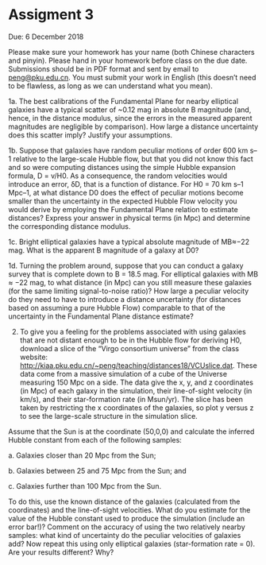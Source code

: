 # Assigment 3

Due: 6 December 2018

Please make sure your homework has your name (both Chinese characters and pinyin). Please hand in your homework before class on the due date. Submissions should be in PDF format and sent by email to peng@pku.edu.cn. You must submit your work in English (this doesn’t need to be flawless, as long as we can understand what you mean).

1a. The best calibrations of the Fundamental Plane for nearby elliptical galaxies have a typical scatter of ~0.12 mag in absolute B magnitude (and, hence, in the distance modulus, since the errors in the measured apparent magnitudes are negligible by comparison). How large a distance uncertainty does this scatter imply? Justify your assumptions.

1b. Suppose that galaxies have random peculiar motions of order 600 km s–1 relative to the large-scale Hubble flow, but that you did not know this fact and so were computing distances using the simple Hubble expansion formula, D = v/H0. As a consequence, the random velocities would
introduce an error, δD, that is a function of distance. For H0 = 70 km s–1 Mpc–1, at what distance D0 does the effect of peculiar motions become
smaller than the uncertainty in the expected Hubble Flow velocity you would derive by employing the Fundamental Plane relation to estimate distances? Express your answer in physical terms (in Mpc) and determine the corresponding distance modulus.

1c. Bright elliptical galaxies have a typical absolute magnitude of MB≈−22 mag. What is the apparent B magnitude of a galaxy at D0?

1d. Turning the problem around, suppose that you can conduct a galaxy survey that is complete down to B = 18.5 mag. For elliptical galaxies with MB ≈ −22 mag, to what distance (in Mpc) can you still measure these
galaxies (for the same limiting signal-to-noise ratio)? How large a peculiar velocity do they need to have to introduce a distance uncertainty (for distances based on assuming a pure Hubble Flow) comparable to that of the uncertainty in the Fundamental Plane distance estimate?


2. To give you a feeling for the problems associated with using galaxies that are not distant enough to be in the Hubble flow for deriving H0, download a slice of the “Virgo consortium universe” from the class website: http://kiaa.pku.edu.cn/~peng/teaching/distances18/VCUslice.dat. These data come from a massive simulation of a cube of the Universe measuring 150 Mpc on a side. The data give the x, y, and z coordinates (in Mpc) of each galaxy in the simulation, their line-of-sight velocity (in km/s), and their star-formation rate (in Msun/yr). The slice has been taken by restricting the x coordinates of the galaxies, so plot y versus z to see the large-scale structure in the simulation slice.

Assume that the Sun is at the coordinate (50,0,0) and calculate the inferred Hubble constant from each of the following samples:

a. Galaxies closer than 20 Mpc from the Sun;

b. Galaxies between 25 and 75 Mpc from the Sun; and

c. Galaxies further than 100 Mpc from the Sun.

To do this, use the known distance of the galaxies (calculated from the coordinates) and the line-of-sight velocities. What do you estimate for the value of the Hubble constant used to produce the simulation (include an error bar!)?
Comment on the accuracy of using the two relatively nearby samples: what kind of uncertainty do the peculiar velocities of galaxies add?
Now repeat this using only elliptical galaxies (star-formation rate = 0). Are your results different? Why?
